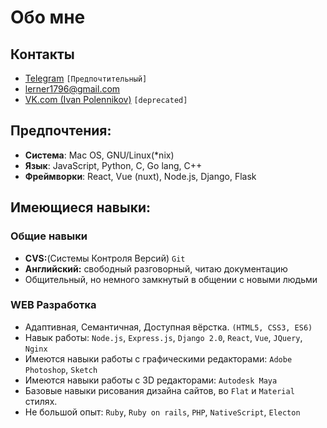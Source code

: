 # Обо мне

## Контакты
* [Telegram](https://t.me/lerner17) `[Предпочтительный]`
* [lerner1796@gmail.com](mailto:lerner1796@gmail.com)
* [VK.com (Ivan Polennikov)](https://vk.com/lerner224) `[deprecated]`

## Предпочтения:
* **Система**: Mac OS, GNU/Linux(*nix)
* **Язык**: JavaScript, Python, C, Go lang, C++
* **Фреймворки**: React, Vue (nuxt), Node.js, Django, Flask

## Имеющиеся навыки:

### Общие навыки

* **CVS:**(Системы Контроля Версий) `Git`
* **Английский:** свободный разговорный, читаю документацию
* Общительный, но немного замкнутый в общении с новыми людьми

### WEB Разработка

* Адаптивная, Семантичная, Доступная вёрстка. `(HTML5, CSS3, ES6)`
* Навык работы: `Node.js`, `Express.js`, `Django 2.0`, `React`, `Vue`, `JQuery`, `Nginx`
* Имеются навыки работы с графическими редакторами: `Adobe Photoshop`, `Sketch`
* Имеются навыки работы с 3D редакторами: `Autodesk Maya`
* Базовые навыки рисования дизайна сайтов, во `Flat` и `Material` стилях.
* Не большой опыт: `Ruby`, `Ruby on rails`, `PHP`, `NativeScript`, `Electon`

